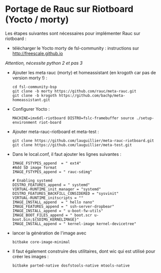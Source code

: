 # Portage de Rauc sur Riotboard (Yocto / morty)

Les étapes suivantes sont nécessaires pour implémenter Rauc sur riotboard :

* télécharger le Yocto morty de fsl-community : instructions sur http://freescale.github.io

 _Attention, nécessite python 2 et pas 3_

* Ajouter les meta rauc (morty) et homeassistant (en krogoth car pas de version morty !) :

      cd fsl-community-bsp
      git clone -b morty https://github.com/rauc/meta-rauc.git
      git clone -b krogoth https://github.com/bachp/meta-homeassistant.git

* Configurer Yocto :

      MACHINE=imx6dl-riotboard DISTRO=fslc-framebuffer source ./setup-environment riot-board

* Ajouter meta-rauc-riotboard et meta-test :

      git clone https://github.com/lauguillier/meta-rauc-riotboard.git
      git clone https://github.com/lauguillier/meta-test.git

* Dans le local.conf, il faut ajouter les lignes suivantes :

      IMAGE_FSTYPES_append  = " ext4"
      #Add SD image format
      IMAGE_FSTYPES_append = " rauc-sdimg"

      # Enabling systemd
      DISTRO_FEATURES_append = " systemd"
      VIRTUAL-RUNTIME_init_manager = "systemd"
      DISTRO_FEATURES_BACKFILL_CONSIDERED = "sysvinit"
      VIRTUAL-RUNTIME_initscripts = ""
      IMAGE_INSTALL_append  = " hello nano"
      IMAGE_FEATURES_append = " ssh-server-dropbear"
      IMAGE_INSTALL_append = " u-boot-fw-utils"
      IMAGE_BOOT_FILES_append = " boot.scr u-boot.bin;${SDIMG_KERNELIMAGE}"
      IMAGE_INSTALL_append = " kernel-image kernel-devicetree"


* lancer la génération de l'image avec

      bitbake core-image-minimal

* Il faut également construire des utilitaires, dont wic qui est utilisé pour créer les images :

      bitbake parted-native dosfstools-native mtools-native
